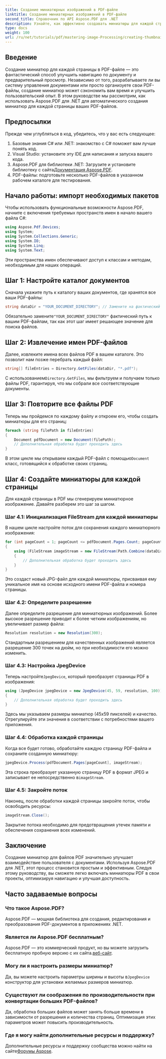 ```yaml
---
title: Создание миниатюрных изображений в PDF-файле
linktitle: Создание миниатюрных изображений в PDF-файле
second_title: Справочник по API Aspose.PDF для .NET
description: Узнайте, как эффективно создавать миниатюры для каждой страницы ваших PDF-документов с помощью библиотеки Aspose.PDF для .NET. Это всеобъемлющее руководство охватывает все от настройки до внедрения кода.
type: docs
weight: 100
url: /ru/net/tutorials/pdf/mastering-image-Processing/creating-thumbnail-images/
---
```

## Введение

Создание миниатюр для каждой страницы в PDF-файле — это фантастический способ улучшить навигацию по документу и предварительный просмотр. Независимо от того, разрабатываете ли вы систему управления документами или просто организуете свои PDF-файлы, создание миниатюр может сэкономить вам время и улучшить пользовательский опыт. В этом руководстве мы рассмотрим, как использовать Aspose.PDF для .NET для автоматического создания миниатюр для каждой страницы ваших PDF-файлов.

## Предпосылки

Прежде чем углубляться в код, убедитесь, что у вас есть следующее:

1. Базовые знания C# или .NET: знакомство с C# поможет вам лучше понять код.
2. Visual Studio: установите эту IDE для написания и запуска вашего кода.
3.  Aspose.PDF для библиотеки .NET: Загрузите и установите библиотеку с сайта[Документация Aspose.PDF](https://reference.aspose.com/pdf/net/).
4. PDF-файлы: подготовьте несколько PDF-файлов в указанном рабочем каталоге для тестирования.

## Начало работы: импорт необходимых пакетов

Чтобы использовать функциональные возможности Aspose.PDF, начните с включения требуемых пространств имен в начало вашего файла C#:

```csharp
using Aspose.Pdf.Devices;
using System;
using System.Collections.Generic;
using System.IO;
using System.Linq;
using System.Text;
```

Эти пространства имен обеспечивают доступ к классам и методам, необходимым для наших операций.

## Шаг 1: Настройте каталог документов

Сначала укажите путь к каталогу ваших документов, где хранятся все ваши PDF-файлы:

```csharp
string dataDir = "YOUR_DOCUMENT_DIRECTORY"; // Замените на фактический путь к каталогу.
```

 Обязательно замените`"YOUR_DOCUMENT_DIRECTORY"` фактический путь к вашим PDF-файлам, так как этот шаг имеет решающее значение для поиска файлов.

## Шаг 2: Извлечение имен PDF-файлов

Далее, извлеките имена всех файлов PDF в вашем каталоге. Это позволит нам позже перебрать каждый файл:

```csharp
string[] fileEntries = Directory.GetFiles(dataDir, "*.pdf");
```

 С использованием`Directory.GetFiles`, мы фильтруем и получаем только файлы PDF, гарантируя, что мы собрали все соответствующие документы.

## Шаг 3: Повторите все файлы PDF

Теперь мы пройдемся по каждому файлу и откроем его, чтобы создать миниатюры для его страниц:

```csharp
foreach (string filePath in fileEntries)
{
    Document pdfDocument = new Document(filePath);
    // Дополнительная обработка будет проходить здесь
}
```

 В этом цикле мы открываем каждый PDF-файл с помощью`Document` класс, готовящийся к обработке своих страниц.

## Шаг 4: Создайте миниатюры для каждой страницы

Для каждой страницы в PDF мы сгенерируем миниатюрное изображение. Давайте разберем это шаг за шагом.

### Шаг 4.1: Инициализация FileStream для каждой миниатюры

В нашем цикле настройте поток для сохранения каждого миниатюрного изображения:

```csharp
for (int pageCount = 1; pageCount <= pdfDocument.Pages.Count; pageCount++)
{
    using (FileStream imageStream = new FileStream(Path.Combine(dataDir, $"Thumbnails_{Path.GetFileNameWithoutExtension(filePath)}_{pageCount}.jpg"), FileMode.Create))
    {
        // Дополнительная обработка будет проходить здесь
    }
}
```

Это создаст новый JPG-файл для каждой миниатюры, присваивая ему уникальное имя на основе исходного имени PDF-файла и номера страницы.

### Шаг 4.2: Определите разрешение

Далее определите разрешение для миниатюрных изображений. Более высокое разрешение приводит к более четким изображениям, но увеличивает размер файла:

```csharp
Resolution resolution = new Resolution(300);
```

Стандартным разрешением для качественных изображений является разрешение 300 точек на дюйм, но при необходимости его можно изменить.

### Шаг 4.3: Настройка JpegDevice

 Теперь настройте`JpegDevice`, который преобразует страницы PDF в изображения:

```csharp
using (JpegDevice jpegDevice = new JpegDevice(45, 59, resolution, 100))
{
    // Дополнительная обработка будет проходить здесь
}
```

Здесь мы указываем размеры миниатюр (45x59 пикселей) и качество. Отрегулируйте эти значения в соответствии с потребностями вашего приложения.

### Шаг 4.4: Обработка каждой страницы

Когда все будет готово, обработайте каждую страницу PDF-файла и сохраните созданную миниатюру:

```csharp
jpegDevice.Process(pdfDocument.Pages[pageCount], imageStream);
```

Эта строка преобразует указанную страницу PDF в формат JPEG и записывает ее непосредственно в`imageStream`.

### Шаг 4.5: Закройте поток

Наконец, после обработки каждой страницы закройте поток, чтобы освободить ресурсы:

```csharp
imageStream.Close();
```

Закрытие потока необходимо для предотвращения утечек памяти и обеспечения сохранения всех изменений.

## Заключение

Создание миниатюр для файлов PDF значительно улучшает взаимодействие пользователя с документами. Используя Aspose.PDF для .NET, этот процесс становится простым и эффективным. Следуя этому руководству, вы сможете легко включать миниатюры PDF в свои проекты, оптимизируя навигацию и улучшая доступность.

## Часто задаваемые вопросы

### Что такое Aspose.PDF?  
Aspose.PDF — мощная библиотека для создания, редактирования и преобразования PDF-документов в приложениях .NET.

### Является ли Aspose.PDF бесплатным?  
 Aspose.PDF — это коммерческий продукт, но вы можете загрузить бесплатную пробную версию с их сайта.[веб-сайт](https://releases.aspose.com/).

### Могу ли я настроить размеры миниатюр?  
 Да, вы можете настроить параметры ширины и высоты в`JpegDevice` конструктор для установки желаемых размеров миниатюр.

### Существуют ли соображения по производительности при конвертации больших PDF-файлов?  
Да, обработка больших файлов может занять больше времени в зависимости от разрешения и количества страниц. Оптимизация этих параметров может повысить производительность.

### Где я могу найти дополнительные ресурсы и поддержку?  
 Дополнительные ресурсы и поддержку сообщества можно найти на сайте[Форумы Aspose](https://forum.aspose.com/c/pdf/10).
